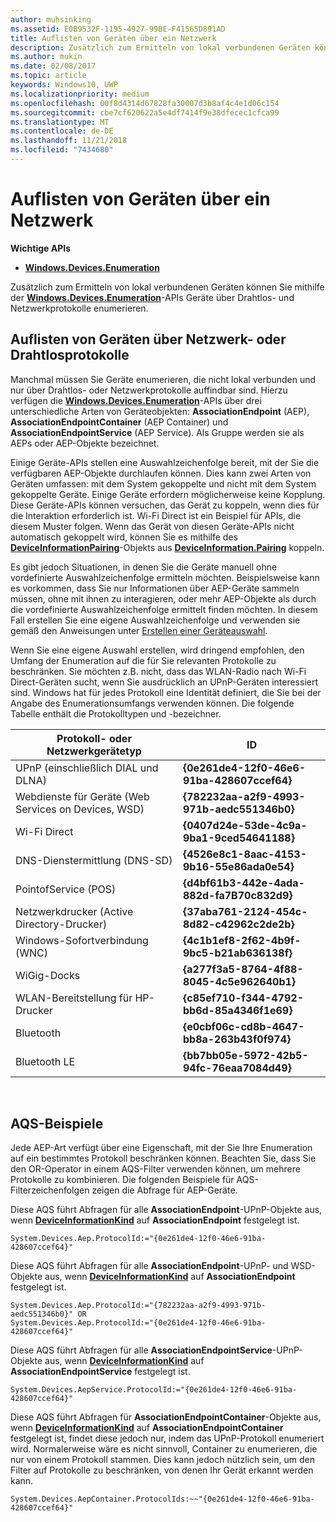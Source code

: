```yaml
---
author: muhsinking
ms.assetid: E0B9532F-1195-4927-99BE-F41565D891AD
title: Auflisten von Geräten über ein Netzwerk
description: Zusätzlich zum Ermitteln von lokal verbundenen Geräten können Sie mithilfe der Windows.Devices.Enumeration-APIs Geräte über Drahtlos- und Netzwerkprotokolle enumerieren.
ms.author: mukin
ms.date: 02/08/2017
ms.topic: article
keywords: Windows10, UWP
ms.localizationpriority: medium
ms.openlocfilehash: 00f8d4314d67828fa30007d3b8af4c4e1d06c154
ms.sourcegitcommit: cbe7cf620622a5e4df7414f9e38dfecec1cfca99
ms.translationtype: MT
ms.contentlocale: de-DE
ms.lasthandoff: 11/21/2018
ms.locfileid: "7434680"
---
```

# <a name="enumerate-devices-over-a-network"></a>Auflisten von Geräten über ein Netzwerk



**Wichtige APIs**

- [**Windows.Devices.Enumeration**](https://docs.microsoft.com/en-us/uwp/api/Windows.Devices.Enumeration)

Zusätzlich zum Ermitteln von lokal verbundenen Geräten können Sie mithilfe der [**Windows.Devices.Enumeration**](https://msdn.microsoft.com/library/windows/apps/BR225459)-APIs Geräte über Drahtlos- und Netzwerkprotokolle enumerieren.

## <a name="enumerating-devices-over-networked-or-wireless-protocols"></a>Auflisten von Geräten über Netzwerk- oder Drahtlosprotokolle

Manchmal müssen Sie Geräte enumerieren, die nicht lokal verbunden und nur über Drahtlos- oder Netzwerkprotokolle auffindbar sind. Hierzu verfügen die [**Windows.Devices.Enumeration**](https://msdn.microsoft.com/library/windows/apps/BR225459)-APIs über drei unterschiedliche Arten von Geräteobjekten: **AssociationEndpoint** (AEP), **AssociationEndpointContainer** (AEP Container) und **AssociationEndpointService** (AEP Service). Als Gruppe werden sie als AEPs oder AEP-Objekte bezeichnet.

Einige Geräte-APIs stellen eine Auswahlzeichenfolge bereit, mit der Sie die verfügbaren AEP-Objekte durchlaufen können. Dies kann zwei Arten von Geräten umfassen: mit dem System gekoppelte und nicht mit dem System gekoppelte Geräte. Einige Geräte erfordern möglicherweise keine Kopplung. Diese Geräte-APIs können versuchen, das Gerät zu koppeln, wenn dies für die Interaktion erforderlich ist. Wi-Fi Direct ist ein Beispiel für APIs, die diesem Muster folgen. Wenn das Gerät von diesen Geräte-APIs nicht automatisch gekoppelt wird, können Sie es mithilfe des [**DeviceInformationPairing**](https://msdn.microsoft.com/library/windows/apps/Mt168396)-Objekts aus [**DeviceInformation.Pairing**](https://msdn.microsoft.com/library/windows/apps/Dn705960) koppeln.

Es gibt jedoch Situationen, in denen Sie die Geräte manuell ohne vordefinierte Auswahlzeichenfolge ermitteln möchten. Beispielsweise kann es vorkommen, dass Sie nur Informationen über AEP-Geräte sammeln müssen, ohne mit ihnen zu interagieren, oder mehr AEP-Objekte als durch die vordefinierte Auswahlzeichenfolge ermittelt finden möchten. In diesem Fall erstellen Sie eine eigene Auswahlzeichenfolge und verwenden sie gemäß den Anweisungen unter [Erstellen einer Geräteauswahl](build-a-device-selector.md).

Wenn Sie eine eigene Auswahl erstellen, wird dringend empfohlen, den Umfang der Enumeration auf die für Sie relevanten Protokolle zu beschränken. Sie möchten z.B. nicht, dass das WLAN-Radio nach Wi-Fi Direct-Geräten sucht, wenn Sie ausdrücklich an UPnP-Geräten interessiert sind. Windows hat für jedes Protokoll eine Identität definiert, die Sie bei der Angabe des Enumerationsumfangs verwenden können. Die folgende Tabelle enthält die Protokolltypen und -bezeichner.

| Protokoll- oder Netzwerkgerätetyp              | ID                                         |
|----------------------------------------------|--------------------------------------------|
| UPnP (einschließlich DIAL und DLNA)               | **{0e261de4-12f0-46e6-91ba-428607ccef64}** |
| Webdienste für Geräte (Web Services on Devices, WSD)                | **{782232aa-a2f9-4993-971b-aedc551346b0}** |
| Wi-Fi Direct                                 | **{0407d24e-53de-4c9a-9ba1-9ced54641188}** |
| DNS-Dienstermittlung (DNS-SD)               | **{4526e8c1-8aac-4153-9b16-55e86ada0e54}** |
| PointofService (POS)                             | **{d4bf61b3-442e-4ada-882d-fa7B70c832d9}** |
| Netzwerkdrucker (Active Directory-Drucker) | **{37aba761-2124-454c-8d82-c42962c2de2b}** |
| Windows-Sofortverbindung (WNC)                    | **{4c1b1ef8-2f62-4b9f-9bc5-b21ab636138f}** |
| WiGig-Docks                                  | **{a277f3a5-8764-4f88-8045-4c5e962640b1}** |
| WLAN-Bereitstellung für HP-Drucker           | **{c85ef710-f344-4792-bb6d-85a4346f1e69}** |
| Bluetooth                                    | **{e0cbf06c-cd8b-4647-bb8a-263b43f0f974}** |
| Bluetooth LE                                 | **{bb7bb05e-5972-42b5-94fc-76eaa7084d49}** |

 

## <a name="aqs-examples"></a>AQS-Beispiele

Jede AEP-Art verfügt über eine Eigenschaft, mit der Sie Ihre Enumeration auf ein bestimmtes Protokoll beschränken können. Beachten Sie, dass Sie den OR-Operator in einem AQS-Filter verwenden können, um mehrere Protokolle zu kombinieren. Die folgenden Beispiele für AQS-Filterzeichenfolgen zeigen die Abfrage für AEP-Geräte.

Diese AQS führt Abfragen für alle **AssociationEndpoint**-UPnP-Objekte aus, wenn [**DeviceInformationKind**](https://msdn.microsoft.com/library/windows/apps/Dn948991) auf **AssociationEndpoint** festgelegt ist.

``` syntax
System.Devices.Aep.ProtocolId:="{0e261de4-12f0-46e6-91ba-428607ccef64}"
```

Diese AQS führt Abfragen für alle **AssociationEndpoint**-UPnP- und WSD-Objekte aus, wenn [**DeviceInformationKind**](https://msdn.microsoft.com/library/windows/apps/Dn948991) auf **AssociationEndpoint** festgelegt ist.

``` syntax
System.Devices.Aep.ProtocolId:="{782232aa-a2f9-4993-971b-aedc551346b0}" OR
System.Devices.Aep.ProtocolId:="{0e261de4-12f0-46e6-91ba-428607ccef64}"
```

Diese AQS führt Abfragen für alle **AssociationEndpointService**-UPnP-Objekte aus, wenn [**DeviceInformationKind**](https://msdn.microsoft.com/library/windows/apps/Dn948991) auf **AssociationEndpointService** festgelegt ist.

``` syntax
System.Devices.AepService.ProtocolId:="{0e261de4-12f0-46e6-91ba-428607ccef64}"
```

Diese AQS führt Abfragen für **AssociationEndpointContainer**-Objekte aus, wenn [**DeviceInformationKind**](https://msdn.microsoft.com/library/windows/apps/Dn948991) auf **AssociationEndpointContainer** festgelegt ist, findet diese jedoch nur, indem das UPnP-Protokoll enumeriert wird. Normalerweise wäre es nicht sinnvoll, Container zu enumerieren, die nur von einem Protokoll stammen. Dies kann jedoch nützlich sein, um den Filter auf Protokolle zu beschränken, von denen Ihr Gerät erkannt werden kann.

``` syntax
System.Devices.AepContainer.ProtocolIds:~~"{0e261de4-12f0-46e6-91ba-428607ccef64}"
```

 

 
